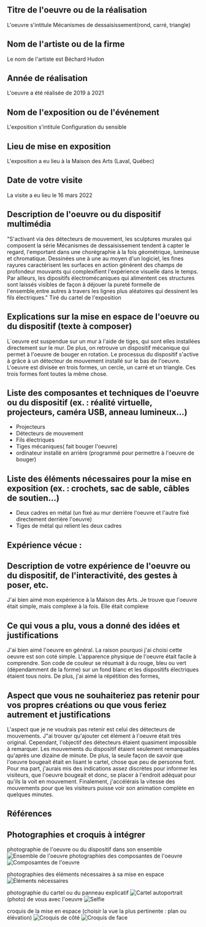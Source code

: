 
## Titre de l'oeuvre ou de la réalisation
L'oeuvre s'intitule Mécanismes de dessaisissement(rond, carré, triangle)

## Nom de l'artiste ou de la firme
Le nom de l'artiste est Béchard Hudon

## Année de réalisation
L'oeuvre a été réalisée de 2019 à 2021

## Nom de l'exposition ou de l'événement
L'exposition s'intitule Configuration du sensible 

## Lieu de mise en exposition
L'exposition a eu lieu à la Maison des Arts (Laval, Québec)

## Date de votre visite
La visite a eu lieu le 16 mars 2022

## Description de l'oeuvre ou du dispositif multimédia 
"S'activant via des détecteurs de mouvement, les sculptures murales qui composent la série Mécanismes de dessaisissement tendent à capter le regard, l'emportant dans une chorégraphie à la fois géométrique, lumineuse et chromatique. Dessinées une à une au moyen d'un logiciel, les fines rayures caractérisent les surfaces en action génèrent des champs de profondeur mouvants qui complexifient l'expérience visuelle dans le temps. Par ailleurs, les dipositifs électromécaniques qui alimentent ces structures sont laissés visibles de façon à déjouer la pureté formelle de l'ensemble,entre autres à travers les lignes plus aléatoires qui dessinent les fils électriques." Tiré du cartel de l'exposition

## Explications sur la mise en espace de l'oeuvre ou du dispositif (texte à composer)
L´oeuvre est suspendue sur un mur à l'aide de tiges, qui sont elles installées directement sur le mur. De plus, on retrouve un dispositif mécanique qui permet à l'oeuvre de bouger en rotation. Le processus du dispositif s'active à grâce à un détecteur de mouvement installé sur le bas de l'oeuvre. L'oeuvre est divisée en trois formes, un cercle, un carré et un triangle. Ces trois formes font toutes la même chose.

## Liste des composantes et techniques de l'oeuvre ou du dispositif (ex. : réalité virtuelle, projecteurs, caméra USB, anneau lumineux...)
- Projecteurs
- Détecteurs de mouvement 
- Fils électriques
- Tiges mécaniques( fait bouger l'oeuvre)
- ordinateur installé en arrière (programmé pour permettre à l'oeuvre de bouger)

## Liste des éléments nécessaires pour la mise en exposition (ex. : crochets, sac de sable, câbles de soutien...)
-	Deux cadres en métal (un fixé au mur derrière l'oeuvre et l'autre fixé directement derrière l'oeuvre)
-	Tiges de métal qui relient les deux cadres

## Expérience vécue :

## Description de votre expérience de l'oeuvre ou du dispositif, de l'interactivité, des gestes à poser, etc.
J'ai bien aimé mon expérience à la Maison des Arts. Je trouve que l'oeuvre était simple, mais complexe à la fois. Elle était complexe

## Ce qui vous a plu, vous a donné des idées et justifications
J'ai bien aimé l'oeuvre en général. La raison pourquoi j'ai choisi cette oeuvre est son coté simple. L'apparence physique de l'oeuvre était facile à comprendre. Son code de couleur se résumait à du rouge, bleu ou vert (dépendamment de la forme) sur un fond blanc et les dispositifs électriques étaient tous noirs. De plus, j'ai aimé la répétition des formes, 


## Aspect que vous ne souhaiteriez pas retenir pour vos propres créations ou que vous feriez autrement et justifications
L'aspect que je ne voudrais pas retenir est celui des détecteurs de mouvements. J"ai trouver qu'ajouter cet élément à l'oeuvre était très original. Cependant, l'objectif des détecteurs étaient quasiment impossible à remarquer. Les mouvements du dispositif étaient seulement remarquables qu'après une dizaine de minute. De plus, la seule façon de savoir que l'oeuvre bougeait était en lisant le cartel, chose que peu de personne font. Pour ma part, j'aurais mis des indications assez discrètes pour informer les visiteurs, que l'oeuvre bougeait et donc, se placer à l'endroit adéquat pour qu'ils la voit en mouvement. Finalement, j'accélérais la vitesse des mouvements pour que les visiteurs puisse voir son animation complète en quelques minutes.

## Références

## Photographies et croquis à intégrer

 photographie de l'oeuvre ou du dispositif dans son ensemble
 ![Ensemble de l'oeuvre](medias/bh_mecanisme_dessaisissement_ensemble.jpg)
 photographies des composantes de l'oeuvre
 ![Composamtes de l'oeuvre](medias/bh_mecanisme_dessaisissement_carre.jpg)
 
 photographies des éléments nécessaires à sa mise en espace
 ![Éléments nécessaires](medias/bh_mecanisme_dessaisissement_dispositif_cercle.jpg)
 
 photographie du cartel ou du panneau explicatif
 ![Cartel](medias/bh_mecanisme_dessaisissement_cartel.jpg) 
 autoportrait (photo) de vous avec l'oeuvre
 ![Selfie](medias/bh_mecanisme_dessaisissement_selfie.jpg)
 
 croquis de la mise en espace (choisir la vue la plus pertinente : plan ou élévation)
 ![Croquis de côté](croquis/bh_mecanisme_dessaisissement_croquis_cote.PNG)
 ![Croquis de face](croquis/bh_mecanisme_dessaisissement_croquis_face.PNG)
